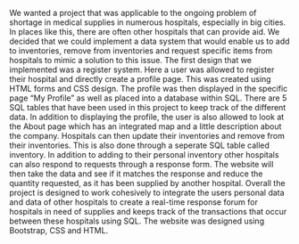 We wanted a project that was applicable to the ongoing problem of shortage in medical supplies in numerous hospitals, especially in big cities. In places like this, there are often other hospitals that can provide aid. We decided that we could implement a data system that would enable us to add to inventories, remove from inventories and request specific items from hospitals to mimic a solution to this issue.
The first design that we implemented was a register system. Here a user was allowed to register their hospital and directly create a profile page. This was created using HTML forms and CSS design. The profile was then displayed in the specific page “My Profile” as well as placed into a database within SQL. There are 5 SQL tables that have been used in this project to keep track of the different data.
In addition to displaying the profile, the user is also allowed to look at the About page which has an integrated map and a little description about the company. Hospitals can then update their inventories and remove from their inventories. This is also done through a seperate SQL table called inventory.
In addition to adding to their personal inventory other hospitals can also respond to requests through a response form. The website will then take the data and see if it matches the response and reduce the quantity requested, as it has been supplied by another hospital.
Overall the project is designed to work cohesively to integrate the users personal data and data of other hospitals to create a real-time response forum for hospitals in need of supplies and keeps track of the transactions that occur between these hospitals using SQL. The website was designed using Bootstrap, CSS and HTML.
